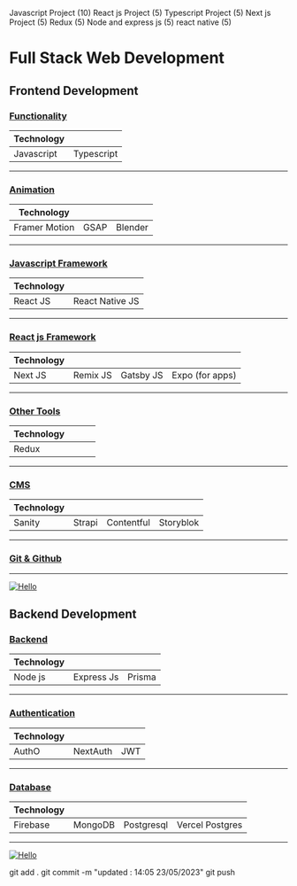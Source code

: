 Javascript Project (10)
React js Project (5)
Typescript Project (5)
Next js Project (5)
Redux (5)
Node and express js (5)
react native (5)

# Full Stack Web Development

## Frontend Development


### [Functionality](https://github.com/legendtemplate/roadmap-template/tree/main/1)

| Technology |            |
| ---------- | ---------- |
| Javascript | Typescript |

---

### [Animation](https://github.com/legendtemplate/roadmap-template/tree/main/2)

| Technology    |      |         |
| ------------- | ---- | ------- |
| Framer Motion | GSAP | Blender |

---

### [Javascript Framework](https://github.com/legendtemplate/roadmap-template/tree/main/3)

| Technology |                 |
| ---------- | --------------- |
| React JS   | React Native JS |

---

### [React js Framework](https://github.com/legendtemplate/roadmap-template/tree/main/4)

| Technology |          |           |                 |
| ---------- | -------- | --------- | --------------- |
| Next JS    | Remix JS | Gatsby JS | Expo (for apps) |

---

### [Other Tools](https://github.com/legendtemplate/roadmap-template/tree/main/5)

| Technology |     |     |     |
| ---------- | --- | --- | --- |
| Redux      |     |     |     |

---

### [CMS](https://github.com/legendtemplate/roadmap-template/tree/main/6)

| Technology |        |            |           |
| ---------- | ------ | ---------- | --------- |
| Sanity     | Strapi | Contentful | Storyblok |

---

### [Git & Github](https://education.github.com/git-cheat-sheet-education.pdf)

---

[![Hello](https://img.freepik.com/premium-vector/front-end-developer-typographic-header_277904-11487.jpg?w=2000)](https://github.com/legendtemplate/roadmap-template/tree/main/7-Frontendproject)

## Backend Development

### [Backend](https://github.com/legendtemplate/roadmap-template/tree/main/20)

| Technology |            |        |
| ---------- | ---------- | ------ |
| Node js    | Express Js | Prisma |

---

### [Authentication](https://github.com/legendtemplate/roadmap-template/tree/main/21)

| Technology |          |     |
| ---------- | -------- | --- |
| AuthO      | NextAuth | JWT |

---

### [Database](https://github.com/legendtemplate/roadmap-template/tree/main/22)

| Technology |         |            |                 |
| ---------- | ------- | ---------- | --------------- |
| Firebase   | MongoDB | Postgresql | Vercel Postgres |

---

[![Hello](https://cdn.hashnode.com/res/hashnode/image/upload/v1683963073446/b6da9f72-e6dc-465e-baa1-bf9520edd38c.png)](https://github.com/legendtemplate/roadmap-template/tree/main/30-Backendproject)

git add .
git commit -m "updated : 14:05 23/05/2023"
git push
